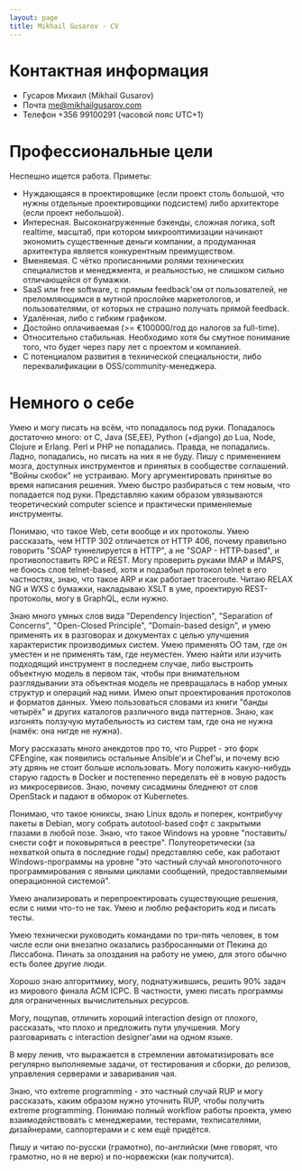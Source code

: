 ```yaml
---
layout: page
title: Mikhail Gusarov - CV
---
```


# Контактная информация

- Гусаров Михаил (Mikhail Gusarov)
- Почта [me@mikhailgusarov.com](mailto:me@mikhailgusarov.com)
- Телефон +356 99100291 (часовой пояс UTC+1)

# Профессиональные цели

Неспешно ищется работа. Приметы:

- Нуждающаяся в проектировщике (если проект столь большой, что нужны отдельные проектировщики подсистем) либо архитекторе (если проект небольшой).
- Интересная. Высоконагруженные бэкенды, сложная логика, soft realtime, масштаб, при котором микрооптимизации начинают экономить существенные деньги компании, а продуманная архитектура является конкурентным преимуществом.
- Вменяемая. С чётко прописанными ролями технических специалистов и менеджмента, и реальностью, не слишком сильно отличающейся от бумажки.
- SaaS или free software, с прямым feedback'ом от пользователей, не преломляющимся в мутной прослойке маркетологов, и пользователями, от которых не страшно получать прямой feedback.
- Удалённая, либо с гибким графиком.
- Достойно оплачиваемая (>= €100000/год до налогов за full-time).
- Относительно стабильная. Необходимо хотя бы смутное понимание того, что будет через пару лет с проектом и компанией.
- С потенциалом развития в технической специальности, либо переквалификации в OSS/community-менеджера.

# Немного о себе

Умею и могу писать на всём, что попадалось под руки. Попадалось достаточно
много: от C, Java (SE,EE), Python (+django) до Lua, Node, Clojure и Erlang.
Perl и PHP не попадались. Правда, не попадались. Ладно, попадались, но писать
на них я не буду. Пишу с применением мозга, доступных инструментов и принятых
в сообществе соглашений. "Войны скобок" не устраиваю. Могу аргументировать
принятые во время написания решения. Умею быстро разбираться с тем новым,
что попадается под руки. Представляю каким образом увязываются теоретический
computer science и практически применяемые инструменты.

Понимаю, что такое Web, сети вообще и их протоколы. Умею рассказать, чем HTTP
302 отличается от HTTP 406, почему правильно говорить "SOAP туннелируется в
HTTP", а не "SOAP - HTTP-based", и противопоставить RPC и REST. Могу проверить
руками IMAP и IMAPS, не боюсь слов telnet-based, хотя и подзабыл протокол telnet
в его частностях, знаю, что такое ARP и как работает traceroute. Читаю RELAX NG
и WXS с бумажки, накладываю XSLT в уме, проектирую REST-протоколы, могу в
GraphQL, если нужно.

Знаю много умных слов вида "Dependency Injection", "Separation of Concerns",
"Open-Closed Principle", "Domain-based design", и умею применять их в
разговорах и документах с целью улучшения характеристик производимых систем.
Умею применять ОО там, где он уместен и не применять там, где неуместен. Умею
найти или изучить подходящий инструмент в последнем случае, либо выстроить
объектную модель в первом так, чтобы при внимательном разглядывании эта
объектная модель не превращалась в набор умных структур и операций над ними.
Имею опыт проектирования протоколов и форматов данных. Умею пользоваться словами
из книги "банды четырёх" и других каталогов различного вида паттернов. Знаю,
как изгонять ползучую мутабельность из систем там, где она не нужна (намёк: она
нигде не нужна).

Могу рассказать много анекдотов про то, что Puppet - это форк CFEngine, как
появились остальные Ansible'и и Chef'ы, и почему всю эту дрянь не стоит больше
использовать. Могу положить какую-нибудь старую гадость в Docker и постепенно
переделать её в новую радость из микросервисов. Знаю, почему сисадмины бледнеют
от слов OpenStack и падают в обморок от Kubernetes.

Понимаю, что такое юниксы, знаю Linux вдоль и поперек, контрибучу пакеты в
Debian, могу собрать autotool-based софт с закрытыми глазами в любой позе. Знаю,
что такое Windows на уровне "поставить/снести софт и поковыряться в реестре".
Полутеоретически (за нехваткой опыта в последние годы) представляю себе, как
работают Windows-программы на уровне "это частный случай многопоточного
программирования с явными циклами сообщений, предоставляемыми операционной
системой".

Умею анализировать и перепроектировать существующие решения, если с ними
что-то не так. Умею и люблю рефакторить код и писать тесты.

Умею технически руководить командами по три-пять человек, в том числе если они
внезапно оказались разбросанными от Пекина до Лиссабона. Пинать за опоздания на
работу не умею, для этого обычно есть более другие люди.

Хорошо знаю алгоритмику, могу, поднатужившись, решить 90% задач из мирового
финала ACM ICPC. В частности, умею писать программы для ограниченных
вычислительных ресурсов.

Могу, пощупав, отличить хороший interaction design от плохого, рассказать, что
плохо и предложить пути улучшения. Могу разговаривать с interaction designer'ами
на одном языке.

В меру ленив, что выражается в стремлении автоматизировать все регулярно
выполняемые задачи, от тестирования и сборки, до релизов, управления серверами и
заваривания чая.

Знаю, что extreme programming - это частный случай RUP и могу рассказать, каким
образом нужно уточнить RUP, чтобы получить extreme programming. Понимаю полный
workflow работы проекта, умею взаимодействовать с менеджерами, тестерами,
техписателями, дизайнерами, саппортерами и с кем ещё придётся.

Пишу и читаю по-русски (грамотно), по-английски (мне говорят, что грамотно,
но я не верю) и по-норвежски (как получится).
